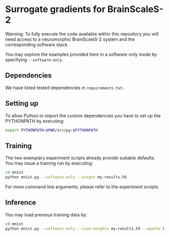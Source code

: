 # Surrogate gradients for BrainScaleS-2

Warning: To fully execute the code available within this repository you will need access to a neuromorphic BrainScaleS-2 system and the corresponding software stack.

You may explore the examples provided here in a software-only mode by specifying `--software-only`.


## Dependencies

We have listed tested dependencies in `requirements.txt`.


## Setting up

To allow Python to import the custom dependencies you have to set up the PYTHONPATH by executing:

```Bash
export PYTHONPATH=$PWD/src/py:$PYTHONPATH
```


## Training

The two exemplary experiment scripts already provide suitable defaults.
You may issue a training run by executing:

```Bash
cd mnist
python mnist.py --software-only --output my-results.h5
```

For more command line arguments, please refer to the experiment scripts.


## Inference

You may load previous training data by:

```Bash
cd mnist
python mnist.py --software-only --load-weights my-results.h5 --epochs 0
```


